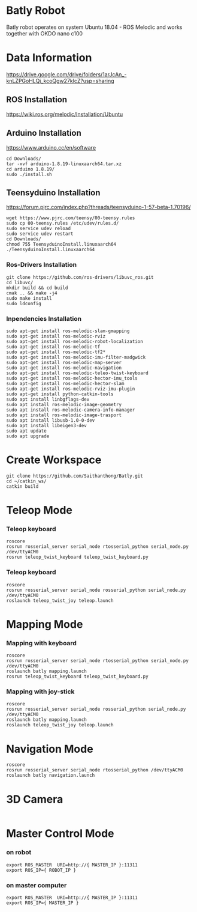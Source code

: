 # Batly Robot
Batly robot operates on system Ubuntu 18.04 - ROS Melodic and works together with OKDO nano c100 

# Data Information
https://drive.google.com/drive/folders/1arJcAn_-knLZPGoHLQj_kcoQgw27klcZ?usp=sharing


## ROS Installation 
https://wiki.ros.org/melodic/Installation/Ubuntu


## Arduino Installation 
https://www.arduino.cc/en/software

```
cd Downloads/
tar -xvf arduino-1.8.19-linuxaarch64.tar.xz
cd arduino 1.8.19/
sudo ./install.sh
```
## Teensyduino Installation
https://forum.pjrc.com/index.php?threads/teensyduino-1-57-beta-1.70196/
```
wget https://www.pjrc.com/teensy/00-teensy.rules
sudo cp 00-teensy.rules /etc/udev/rules.d/
sudo service udev reload
sudo service udev restart
cd Downloads/
chmod 755 TeensyduinoInstall.linuxaarch64
./TeensyduinoInstall.linuxaarch64
```
### Ros-Drivers Installation
```
git clone https://github.com/ros-drivers/libuvc_ros.git
cd libuvc/
mkdir build && cd build
cmak .. && make -j4
sudo make install
sudo ldconfig
```
### Inpendencies Installation
```
sudo apt-get install ros-melodic-slam-gmapping 
sudo apt-get install ros-melodic-rviz
sudo apt-get install ros-melodic-robot-localization
sudo apt-get install ros-melodic-tf
sudo apt-get install ros-melodic-tf2*
sudo apt-get install ros-melodic-imu-filter-madgwick
sudo apt-get install ros-melodic-map-server
sudo apt-get install ros-melodic-navigation
sudo apt-get install ros-melodic-teleo-twist-keyboard
sudo apt-get install ros-melodic-hector-imu_tools
sudo apt-get install ros-melodic-hector-slam
sudo apt-get install ros-melodic-rviz-imu-plugin
sudo apt-get install python-catkin-tools
sudo apt install linbgflags-dev
sudo apt install ros-melodic-image-geometry
sudo apt install ros-melodic-camera-info-manager
sudo apt install ros-melodic-image-trasport 
sudo apt install libusb-1.0-0-dev
sudo apt install libeigen3-dev
sudo apt update
sudo apt upgrade
```
# Create Workspace
```
git clone https://github.com/Saithanthong/Batly.git
cd ~/catkin_ws/
catkin build
```
# Teleop Mode
### Teleop keyboard
```
roscore
rosrun rosserial_server serial_node rtosserial_python serial_node.py /dev/ttyACM0
rosrun teleop_twist_keyboard teleop_twist_keyboard.py
```
### Teleop keyboard
```
roscore
rosrun rosserial_server serial_node rosserial_python serial_node.py /dev/ttyACM0
roslaunch teleop_twist_joy teleop.launch
```
# Mapping Mode
### Mapping with keyboard
```
roscore
rosrun rosserial_server serial_node rtosserial_python serial_node.py /dev/ttyACM0
roslaunch batly mapping.launch
rosrun teleop_twist_keyboard teleop_twist_keyboard.py
```
### Mapping with joy-stick
```
roscore
rosrun rosserial_server serial_node rosserial_python serial_node.py /dev/ttyACM0
roslaunch batly mapping.launch
roslaunch teleop_twist_joy teleop.launch
```

# Navigation Mode
```
roscore
rosrun rosserial_server serial_node rtosserial_python /dev/ttyACM0
roslaunch batly navigation.launch
```
# 3D Camera
```

```





# Master Control Mode
### on robot
```
export ROS_MASTER  URI=http://{ MASTER_IP }:11311
export ROS_IP={ ROBOT_IP } 
```
### on master computer
```
export ROS_MASTER  URI=http://{ MASTER_IP }:11311
export ROS_IP={ MASTER_IP } 
```
